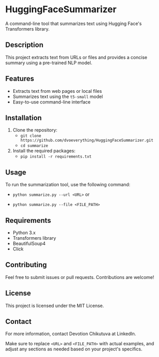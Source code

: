 # HuggingFaceSummarizer

A command-line tool that summarizes text using Hugging Face's Transformers library.

## Description

This project extracts text from URLs or files and provides a concise summary using a pre-trained NLP model.

## Features

- Extracts text from web pages or local files
- Summarizes text using the `t5-small` model
- Easy-to-use command-line interface

## Installation

1. Clone the repository:
   - `git clone https://github.com/dvoeverything/HuggingFaceSummarizer.git`
   - `cd summarize`
2. Install the required packages:
   - `pip install -r requirements.txt`

## Usage

   To run the summarization tool, use the following command:

   - `python summarize.py --url <URL>`
or

   - `python summarize.py --file <FILE_PATH>`

## Requirements

   - Python 3.x
   - Transformers library
   - BeautifulSoup4
   - Click

## Contributing

   Feel free to submit issues or pull requests. Contributions are welcome!

## License

   This project is licensed under the MIT License.

## Contact

   For more information, contact Devotion Chikutuva at LinkedIn.

Make sure to replace `<URL>` and `<FILE_PATH>` with actual examples, and adjust any sections as needed based on your project's specifics.

